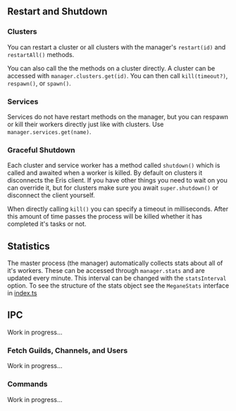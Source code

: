## Restart and Shutdown

### Clusters

You can restart a cluster or all clusters with the manager's `restart(id)` and `restartAll()` methods.

You can also call the the methods on a cluster directly. A cluster can be accessed with `manager.clusters.get(id)`. You can then call `kill(timeout?)`, `respawn()`, or `spawn()`.

### Services

Services do not have restart methods on the manager, but you can respawn or kill their workers directly just like with clusters. Use `manager.services.get(name)`.

### Graceful Shutdown

Each cluster and service worker has a method called `shutdown()` which is called and awaited when a worker is killed. By default on clusters it disconnects the Eris client. If you have other things you need to wait on you can override it, but for clusters make sure you await `super.shutdown()` or disconnect the client yourself.

When directly calling `kill()` you can specify a timeout in milliseconds. After this amount of time passes the process will be killed whether it has completed it's tasks or not.

## Statistics

The master process (the manager) automatically collects stats about all of it's workers. These can be accessed through `manager.stats` and are updated every minute. This interval can be changed with the `statsInterval` option. To see the structure of the stats object see the `MeganeStats` interface in [index.ts](./src/index.ts)

## IPC

Work in progress...

### Fetch Guilds, Channels, and Users

Work in progress...

### Commands

Work in progress...
